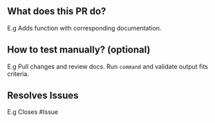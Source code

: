 ## What does this PR do?
E.g Adds function with corresponding documentation.

## How to test manually? (optional)
E.g Pull changes and review docs. Run `command` and validate output fits criteria.

## Resolves Issues
E.g Closes #Issue

